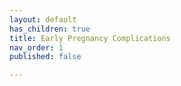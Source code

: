 ```yaml
---
layout: default
has_children: true
title: Early Pregnancy Complications
nav_order: 1
published: false

---
```

